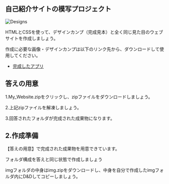 ##  自己紹介サイトの模写プロジェクト

![Designs](img/designs.png)

HTMLとCSSを使って、デザインカンプ（完成見本）と全く同じ見た目のウェブサイトを作成しましょう。

作成に必要な画像・デザインカンプは以下のリンク先から、ダウンロードして使用してください。

- [完成したアプリ](https://heuristic-shockley-4fb208.netlify.app/)

<!-- - [デザインカンプ](https://drive.google.com/open?id=1thv1b2gtBc9lUNksOla_QUBFza7Vj_72)
  - PC用のデザインとSP（スマートフォン）用のデザインがあります。 -->

## 答えの用意

1.My_Website.zipをクリックし、zipファイルをダウンロードしましょう。

2.上記zipファイルを解凍しましょう。

3.回答されたフォルダが完成された成果物になります。

## 2.作成準備
【答えの用意】で完成された成果物を用意できています。

フォルダ構成を答えと同じ状態で作成しましょう

imgフォルダの中身はimg.zipをダウンロードし、中身を自分で作成したimgフォルダ内にD&Dしてコピーしましょう。
